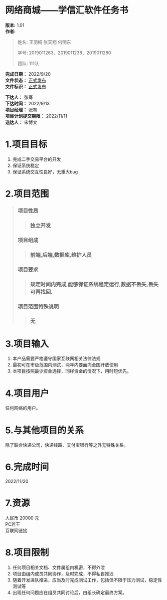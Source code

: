 # 网络商城——学信汇软件任务书 #
**版本:** 1.01  
**作者:**  
>姓名: 王羽桐 张天翔 何明东
> 
>学号: 2019011263、2019011238、2019011280
> 
>团队: 111队  
>
**完成日期：**  2022/9/20  
**文件状态：**  <u>正式发布</u>  
**文件标识：**  <u>正式发布</u>

**下达人：** 张骞  
**下达时间：** 2022/9/13  
**项目经理：** 张骞  
**项目计划提交期限：** 2022/11/11  
**送达人：** 宋博文

# 1.项目目标 #
1. 完成二手交易平台的开发
2. 保证系统稳定
3. 保证系统交互性良好，无重大bug

# 2.项目范围 #
>### 项目性质
>>### 独立开发
>### 项目组成
>>### 前端,后端,数据库,维护人员
>### 项目要求
>>### 规定时间内完成,能够保证系统稳定运行,数据不丢失,丢失可再找回.
>### 项目范围特殊说明
>>### 无

# 3.项目输入 #  
1. 本产品需要严格遵守国家互联网相关法律法规  
2. 最初可在市级范围内测试，两年内要面向全国开放使用  
3. 本项目按照最少资金选择，同样资金的情况下，用时短优先。

# 4.项目用户 #
任何网络的用户。

# 5.与其他项目的关系 #
除了联合快递公司，快递线路、支付宝银行等之外无特殊关系。

# 6.完成时间
2022/11/20

# 7.资源
人民币 20000 元  
PC若干  
互联网链接

# 8.项目限制
1. 任何项目相关文档、文件属组内机密，不得外泄  
2. 项目由组内成员共同协作，及时完成，不得私自推迟  
3. 随着开发进队推进，应当及时完成测试工作，包括但不限于压力测试，稳定性测试等  
4. 出现任何问题应在组员共同讨论后，由组长确定最终方案。

